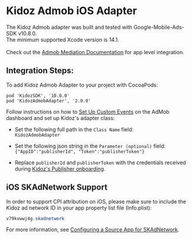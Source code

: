 # Kidoz Admob iOS Adapter
The Kidoz Admob adapter was built and tested with Google-Mobile-Ads-SDK v10.8.0.<BR>
The minimum supported Xcode version is 14.1.<BR><BR>
Check out the [Admob Mediation Documentation](https://developers.google.com/admob/ios/quick-start) for app level integration.

## Integration Steps:
To add Kidoz Admob Adapter to your project with CocoaPods:
```
pod 'KidozSDK', '10.0.0'
pod 'KidozAdmobAdapter', '2.0.0'
```

Follow instructions on how to [Set Up Custom Events](https://developers.google.com/admob/ios/custom-events/setup#create) on the AdMob dashboard and set up Kidoz's adapter class:

- Set the following full path in the `Class Name` field: </br>
`KidozAdmobAdapter`

- Set the following json string in the `Parameter (optional)` field: </br>
`{"AppID":"publisherId", "Token":"publisherToken"}`

- Replace `publisherId` and `publisherToken` with the credentials received during [Kidoz's Publisher onboarding](http://accounts.kidoz.net/publishers/register?utm_source=kidoz_github).

## iOS SKAdNetwork Support

In order to support CPI attribution on iOS, please make sure to include the Kidoz ad network ID in your app property list file (Info.plist):

```java
v79kvwwj4g.skadnetwork	
```
For more information, see [Configuring a Source App for SKAdNetwork](https://developer.apple.com/documentation/storekit/skadnetwork/configuring_a_source_app).

